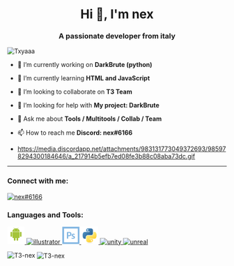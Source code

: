 <h1 align="center">Hi 👋, I'm nex</h1>
<h3 align="center">A passionate developer from italy</h3>

<p align="left"> <img src="https://komarev.com/ghpvc/?username=neex&label=Profile%20views&color=0e75b6&style=flat" alt="Txyaaa" /> </p>

- 🔭 I’m currently working on **DarkBrute (python)**

- 🌱 I’m currently learning **HTML and JavaScript**

- 🔱 I’m looking to collaborate on **T3 Team**

- 🤝 I’m looking for help with **My project: DarkBrute**

- 💬 Ask me about **Tools / Multitools / Collab / Team**

- 📫 How to reach me **Discord: nex#6166**
- https://media.discordapp.net/attachments/983131773049372693/985978294300184646/a_217914b5efb7ed08fe3b88c08aba73dc.gif
_____________________________________________________________________________________________________________________________________________________________________
<h3 align="left">Connect with me:</h3>
<p align="left">
<a href="https://discord.gg/nex#6166" target="blank"><img align="center" src="https://raw.githubusercontent.com/rahuldkjain/github-profile-readme-generator/master/src/images/icons/Social/discord.svg" alt="nex#6166" height="30" width="40" /></a>
</p>

<h3 align="left">Languages and Tools:</h3>
<p align="left"> <a href="https://developer.android.com" target="_blank" rel="noreferrer"> <img src="https://raw.githubusercontent.com/devicons/devicon/master/icons/android/android-original-wordmark.svg" alt="android" width="40" height="40"/> </a> <a href="https://www.adobe.com/in/products/illustrator.html" target="_blank" rel="noreferrer"> <img src="https://www.vectorlogo.zone/logos/adobe_illustrator/adobe_illustrator-icon.svg" alt="illustrator" width="40" height="40"/> </a> <a href="https://www.photoshop.com/en" target="_blank" rel="noreferrer"> <img src="https://raw.githubusercontent.com/devicons/devicon/master/icons/photoshop/photoshop-line.svg" alt="photoshop" width="40" height="40"/> </a> <a href="https://www.python.org" target="_blank" rel="noreferrer"> <img src="https://raw.githubusercontent.com/devicons/devicon/master/icons/python/python-original.svg" alt="python" width="40" height="40"/> </a> <a href="https://unity.com/" target="_blank" rel="noreferrer"> <img src="https://www.vectorlogo.zone/logos/unity3d/unity3d-icon.svg" alt="unity" width="40" height="40"/> </a> <a href="https://unrealengine.com/" target="_blank" rel="noreferrer"> <img src="https://raw.githubusercontent.com/kenangundogan/fontisto/036b7eca71aab1bef8e6a0518f7329f13ed62f6b/icons/svg/brand/unreal-engine.svg" alt="unreal" width="40" height="40"/> </a> </p>

<p><img align="left" src="https://github-readme-stats.vercel.app/api/top-langs?username=T3-nex&show_icons=true&locale=en&layout=compact" alt="T3-nex" /></p>

<p>&nbsp;<img align="center" src="https://github-readme-stats.vercel.app/api?username=T3-nex&show_icons=true&locale=en" alt="T3-nex" /></p>
